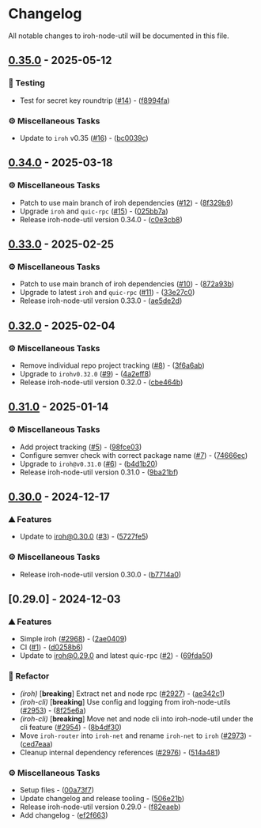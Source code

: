 # Changelog

All notable changes to iroh-node-util will be documented in this file.

## [0.35.0](https://github.com/n0-computer/iroh-node-util/compare/v0.34.0..0.35.0) - 2025-05-12

### 🧪 Testing

- Test for secret key roundtrip ([#14](https://github.com/n0-computer/iroh-node-util/issues/14)) - ([f8994fa](https://github.com/n0-computer/iroh-node-util/commit/f8994fa739b5e247c7ea5e7a6f41adefbb5b9146))

### ⚙️ Miscellaneous Tasks

- Update to `iroh` v0.35 ([#16](https://github.com/n0-computer/iroh-node-util/issues/16)) - ([bc0039c](https://github.com/n0-computer/iroh-node-util/commit/bc0039c652e0d5c6bf476e1805dd98b3a16ff0e5))

## [0.34.0](https://github.com/n0-computer/iroh-node-util/compare/v0.33.0..v0.34.0) - 2025-03-18

### ⚙️ Miscellaneous Tasks

- Patch to use main branch of iroh dependencies ([#12](https://github.com/n0-computer/iroh-node-util/issues/12)) - ([8f329b9](https://github.com/n0-computer/iroh-node-util/commit/8f329b931c8872a1c19b14aba5b5f269e8ea1939))
- Upgrade `iroh` and `quic-rpc` ([#15](https://github.com/n0-computer/iroh-node-util/issues/15)) - ([025bb7a](https://github.com/n0-computer/iroh-node-util/commit/025bb7ade6b39617db2503138c58589f9b15bfe0))
- Release iroh-node-util version 0.34.0 - ([c0e3cb8](https://github.com/n0-computer/iroh-node-util/commit/c0e3cb8a4e8b2bfbf2ec00d7ebe119f70a9d4c56))

## [0.33.0](https://github.com/n0-computer/iroh-node-util/compare/v0.32.0..v0.33.0) - 2025-02-25

### ⚙️ Miscellaneous Tasks

- Patch to use main branch of iroh dependencies ([#10](https://github.com/n0-computer/iroh-node-util/issues/10)) - ([872a93b](https://github.com/n0-computer/iroh-node-util/commit/872a93b5622d45a194a23eabc89740f485573f70))
- Upgrade to latest `iroh` and `quic-rpc` ([#11](https://github.com/n0-computer/iroh-node-util/issues/11)) - ([33e27c0](https://github.com/n0-computer/iroh-node-util/commit/33e27c0ba97dcc4bfb7cea8dea8ca4597317fa95))
- Release iroh-node-util version 0.33.0 - ([ae5de2d](https://github.com/n0-computer/iroh-node-util/commit/ae5de2d1cdc43a17cfc12186f5e45007d2e37221))

## [0.32.0](https://github.com/n0-computer/iroh-node-util/compare/v0.31.0..v0.32.0) - 2025-02-04

### ⚙️ Miscellaneous Tasks

- Remove individual repo project tracking ([#8](https://github.com/n0-computer/iroh-node-util/issues/8)) - ([3f6a6ab](https://github.com/n0-computer/iroh-node-util/commit/3f6a6aba3c143f96a5cc61508c87085050add45a))
- Upgrade to `irohv0.32.0` ([#9](https://github.com/n0-computer/iroh-node-util/issues/9)) - ([4a2eff8](https://github.com/n0-computer/iroh-node-util/commit/4a2eff83f47cdb0ecb90309d6e300c01546ce136))
- Release iroh-node-util version 0.32.0 - ([cbe464b](https://github.com/n0-computer/iroh-node-util/commit/cbe464b7122788db7484630daaade1df08aac0d0))

## [0.31.0](https://github.com/n0-computer/iroh-node-util/compare/v0.30.0..v0.31.0) - 2025-01-14

### ⚙️ Miscellaneous Tasks

- Add project tracking ([#5](https://github.com/n0-computer/iroh-node-util/issues/5)) - ([98fce03](https://github.com/n0-computer/iroh-node-util/commit/98fce03cc7b54c1b17b90ef336077246e69ad38b))
- Configure semver check with correct package name ([#7](https://github.com/n0-computer/iroh-node-util/issues/7)) - ([74666ec](https://github.com/n0-computer/iroh-node-util/commit/74666ec040ccb90528d70cde5519eece5e2a5c04))
- Upgrade to `iroh@v0.31.0` ([#6](https://github.com/n0-computer/iroh-node-util/issues/6)) - ([b4d1b20](https://github.com/n0-computer/iroh-node-util/commit/b4d1b20db0e95e88f4603009e3566bfd44e7a484))
- Release iroh-node-util version 0.31.0 - ([9ba21bf](https://github.com/n0-computer/iroh-node-util/commit/9ba21bf3e13eafc63147906f25bb6913fa6ee67e))

## [0.30.0](https://github.com/n0-computer/iroh-node-util/compare/v0.29.0..v0.30.0) - 2024-12-17

### ⛰️  Features

- Update to iroh@0.30.0 ([#3](https://github.com/n0-computer/iroh-node-util/issues/3)) - ([5727fe5](https://github.com/n0-computer/iroh-node-util/commit/5727fe52680fc9bac5cf22e7d0778464e8e55983))

### ⚙️ Miscellaneous Tasks

- Release iroh-node-util version 0.30.0 - ([b7714a0](https://github.com/n0-computer/iroh-node-util/commit/b7714a03627ded68498c1b3dc756c9476fd1e0cd))

## [0.29.0] - 2024-12-03

### ⛰️  Features

- Simple iroh ([#2968](https://github.com/n0-computer/iroh-node-util/issues/2968)) - ([2ae0409](https://github.com/n0-computer/iroh-node-util/commit/2ae0409cf61d17fd75a6ef0dc7e58d5bcf21af32))
- CI ([#1](https://github.com/n0-computer/iroh-node-util/issues/1)) - ([d0258b6](https://github.com/n0-computer/iroh-node-util/commit/d0258b6989b360f34a275de98e6114b5f9205cf7))
- Update to iroh@0.29.0 and latest quic-rpc ([#2](https://github.com/n0-computer/iroh-node-util/issues/2)) - ([69fda50](https://github.com/n0-computer/iroh-node-util/commit/69fda506f9b1451b29bfc0722c1cbdb6470b6d4c))

### 🚜 Refactor

- *(iroh)* [**breaking**] Extract net and node rpc ([#2927](https://github.com/n0-computer/iroh-node-util/issues/2927)) - ([ae342c1](https://github.com/n0-computer/iroh-node-util/commit/ae342c1cc1847f65ce222f299c8526345171e93c))
- *(iroh-cli)* [**breaking**] Use config and logging from iroh-node-utils ([#2953](https://github.com/n0-computer/iroh-node-util/issues/2953)) - ([8f25e6a](https://github.com/n0-computer/iroh-node-util/commit/8f25e6a7342b45a1c1141a4b914de63f58c94b27))
- *(iroh-cli)* [**breaking**] Move net and node cli into iroh-node-util under the cli feature ([#2954](https://github.com/n0-computer/iroh-node-util/issues/2954)) - ([8b4df30](https://github.com/n0-computer/iroh-node-util/commit/8b4df30a5ef8266e786f82baa3a1ba74f07681e3))
- Move `iroh-router` into `iroh-net` and rename `iroh-net` to `iroh` ([#2973](https://github.com/n0-computer/iroh-node-util/issues/2973)) - ([ced7eaa](https://github.com/n0-computer/iroh-node-util/commit/ced7eaa1a1079c0f63a3dc0441ebf4ae0b619846))
- Cleanup internal dependency references ([#2976](https://github.com/n0-computer/iroh-node-util/issues/2976)) - ([514a481](https://github.com/n0-computer/iroh-node-util/commit/514a48138e20d60984f4f87be6e2d877b7e9f101))

### ⚙️ Miscellaneous Tasks

- Setup files - ([00a73f7](https://github.com/n0-computer/iroh-node-util/commit/00a73f7a1c567a34a43c279bb774639cba46be6a))
- Update changelog and release tooling - ([506e21b](https://github.com/n0-computer/iroh-node-util/commit/506e21b510a4aa1bfd2372881dfb16a99fbe379f))
- Release iroh-node-util version 0.29.0 - ([f82eaeb](https://github.com/n0-computer/iroh-node-util/commit/f82eaeb44610065c841d0df100750f3d05b7bfda))
- Add changelog - ([ef2f663](https://github.com/n0-computer/iroh-node-util/commit/ef2f6632a863413768b3377eb4f2f130069f6c0c))


